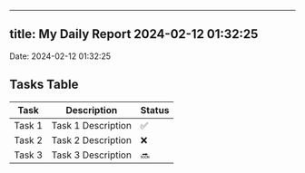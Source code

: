 
---
title: My Daily Report 2024-02-12 01:32:25
---

Date: 2024-02-12 01:32:25

## Tasks Table

| Task | Description | Status |
|------|-------------|--------|
| Task 1 | Task 1 Description | ✅ |
| Task 2 | Task 2 Description | ❌ |
| Task 3 | Task 3 Description | 🔜 |
